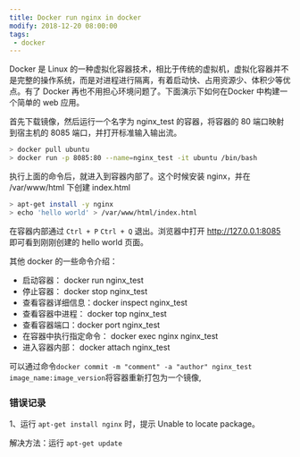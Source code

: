 ```yaml
---
title: Docker run nginx in docker
modify: 2018-12-20 08:00:00
tags: 
 - docker
---
```


Docker 是 Linux 的一种虚拟化容器技术，相比于传统的虚拟机，虚拟化容器并不是完整的操作系统，而是对进程进行隔离，有着启动快、占用资源少、体积少等优点。有了 Docker 再也不用担心环境问题了。下面演示下如何在Docker 中构建一个简单的 web 应用。

<!-- more -->

首先下载镜像，然后运行一个名字为 nginx_test 的容器，将容器的 80 端口映射到宿主机的 8085 端口，并打开标准输入输出流。

```bash
> docker pull ubuntu
> docker run -p 8085:80 --name=nginx_test -it ubuntu /bin/bash
```

执行上面的命令后，就进入到容器内部了。这个时候安装 nginx，并在 /var/www/html 下创建 index.html

``` bash
> apt-get install -y nginx
> echo 'hello world' > /var/www/html/index.html
```

在容器内部通过 `Ctrl + P` `Ctrl + Q` 退出。浏览器中打开 http://127.0.0.1:8085 即可看到刚刚创建的 hello world 页面。

其他 docker 的一些命令介绍：

- 启动容器： docker run nginx_test
- 停止容器： docker stop nginx_test 
- 查看容器详细信息：docker inspect nginx_test
- 查看容器中进程： docker top nginx_test 
- 查看容器端口：docker port nginx_test
- 在容器中执行指定命令： docker exec nginx nginx_test
- 进入容器内部： docker attach nginx_test

可以通过命令`docker commit -m "comment" -a "author" nginx_test image_name:image_version`将容器重新打包为一个镜像,

### 错误记录

1、运行 `apt-get install nginx` 时，提示 Unable to locate package。

解决方法：运行 `apt-get update`


